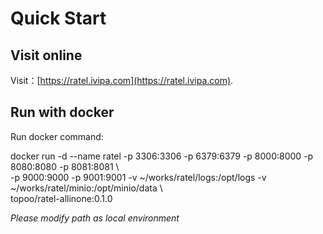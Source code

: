 # Quick Start

## Visit online

Visit：[https://ratel.ivipa.com](https://ratel.ivipa.com).

## Run with docker

Run docker command:

docker run -d --name ratel -p 3306:3306 -p 6379:6379 -p 8000:8000 -p 8080:8080 -p 8081:8081 \  
 -p 9000:9000 -p 9001:9001 -v ~/works/ratel/logs:/opt/logs -v ~/works/ratel/minio:/opt/minio/data \  
 topoo/ratel-allinone:0.1.0

_Please modify path as local environment_
